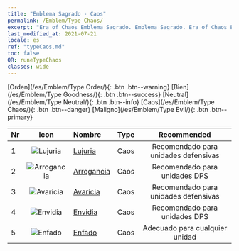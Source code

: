 ```yaml
---
title: "Emblema Sagrado - Caos"
permalink: /Emblem/Type Chaos/
excerpt: "Era of Chaos Emblema Sagrado. Emblema Sagrado. Era of Chaos Emblema Sagrado Caos. Era of Chaos Caos"
last_modified_at: 2021-07-21
locale: es
ref: "typeCaos.md"
toc: false
QR: runeTypeChaos
classes: wide
---
```


  [Orden](/es/Emblem/Type Order/){: .btn .btn--warning}   [Bien](/es/Emblem/Type Goodness/){: .btn .btn--success}   [Neutral](/es/Emblem/Type Neutral/){: .btn .btn--info}   [Caos](/es/Emblem/Type Chaos/){: .btn .btn--danger}   [Maligno](/es/Emblem/Type Evil/){: .btn .btn--primary} 

  |  Nr  | Icon |             Nombre            |    Type    |   Recommended   |
  |:-----|:--:|:----------------------------|:-----------|:---------------:|
  | 1 | ![Lujuria](/images/r/rune_icon_405.png) | [Lujuria](/es/Emblem/Lust/) | Caos | Recomendado para unidades defensivas | 
  | 2 | ![Arrogancia](/images/r/rune_icon_402.png) | [Arrogancia](/es/Emblem/Arrogance/) | Caos | Recomendado para unidades DPS | 
  | 3 | ![Avaricia](/images/r/rune_icon_404.png) | [Avaricia](/es/Emblem/Greed/) | Caos | Recomendado para unidades defensivas | 
  | 4 | ![Envidia](/images/r/rune_icon_401.png) | [Envidia](/es/Emblem/Jealousy/) | Caos | Recomendado para unidades DPS | 
  | 5 | ![Enfado](/images/r/rune_icon_403.png) | [Enfado](/es/Emblem/Anger/) | Caos | Adecuado para cualquier unidad | 
